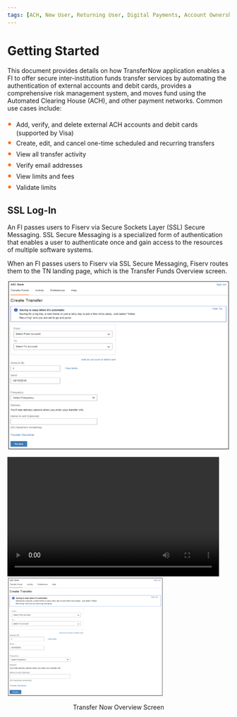 ```yaml
---
tags: [ACH, New User, Returning User, Digital Payments, Account Ownership, Data Validation Check]
---
```


# Getting Started

This document provides details on how TransferNow application enables a FI to offer secure inter-institution funds transfer services by automating the authentication of external accounts and debit cards, provides a comprehensive risk management system, and moves fund using the Automated Clearing House (ACH), and other payment networks. Common use cases include:

<div class="card-body">
<ul>
<li>Add, verify, and delete external ACH accounts and debit cards (supported by Visa)</li>
<li>Create, edit, and cancel one-time scheduled and recurring transfers</li>
<li>View all transfer activity</li>
<li>Verify email addresses</li>
<li>View limits and fees</li>
<li>Validate limits</li>
</ul>
</div>


## SSL Log-In

An FI passes users to Fiserv via Secure Sockets Layer (SSL) Secure Messaging. SSL Secure Messaging is a specialized form of authentication that enables a user to authenticate once and gain access to the resources of multiple software systems.

When an FI passes users to Fiserv via SSL Secure Messaging, Fiserv routes them to the TN landing page, which is the Transfer Funds Overview screen.

<!-- align: center -->


![image](../assets/images/TransferNowOverview.png)


<video controls width="480" height="270">
        <source src="../assets/images/SSo-LogIn.webm" type="video/webm"/>
    </video>


<div class="centered-image">


<img src="../assets/images/TransferNowOverview.png" alt="image">

<p style="text-align:center">Transfer Now Overview Screen</p>

</div>


<iframe width="480" height="270" src="../assets/images/SSo-LogIn.webm"></iframe>



Whenever Fiserv receives a user via SSL Secure Messaging, the user’s profile is registered in the Fiserv ePayments database. The profile establishes a unique identifier called <>.

<!-- theme: info -->

> :memo: **Note:** A unique TransferNow user is defined by last name, social security number, and date of birth. All users with matching information for these fields are considered the same user in TransferNow.

When a user is passed to Fiserv with an identifier that already exists in the Fiserv ePayments database, Fiserv treats them as a returning user. If the identifier does not exist, then Fiserv treats them as a new user, and registers the profile in the Fiserv ePayments database.

## Transfer Now Login

**Transfer Now can be deployed in one of the following ways:**

<div class="card-container">
        <div class="card">
            <img src="../assets/images/SSL.png" alt="ssl">
            <div class="desc">
                <p>User Logging in via the Single Sign-On integration between Fiserv and the client partner (any Financial Institution) using the standard Fiserv ePayments user interface.</p>
            </div>
        </div>
        <div class="card">
            <img src="../assets/images/API.png" alt="api">
            <div class="desc">
                <p>XML API integration with the respective Financial Institution web pages that support the service.</p>
            </div>
        </div>
    </div>


<style>
    .card-body ul {
        list-style: none;
        padding-left: 20px;
    }
    .card-body ul li::before {
        content: "\2022";
        font-size: 1.5em;
        color: #f60;
        display: inline-block;
        width: 1em;
        margin-left: -1em;
    }
    .centered-image {
        dispaly: flex;
        justify-content: center;
        align-items: center;
        height:100vh;
    }
    .centered-image img {
        width: 70%;
        height: auto;
    }
    .card-container {
            display: flex;
            justify-content: space-between;
        }
        .card {
            width: 48%;
            border: 1px solid #ccc;
            border-radius: 8px;
            padding: 10px;
            margin: 5px;
            display: flex;
            flex-direction: column;
        }
        .card img {
            max-width: 100%;
            max-height: 100%;
            object-fit: cover;
        }
        .card .desc {
            padding: 10px;
            text-align: left;
        }
</style>
